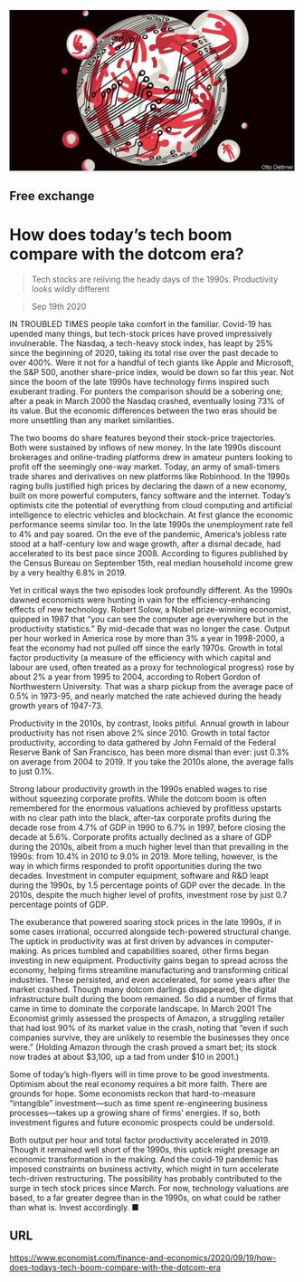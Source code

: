 ![](./images/20200919_FND000_0.jpg)

## Free exchange

# How does today’s tech boom compare with the dotcom era?

> Tech stocks are reliving the heady days of the 1990s. Productivity looks wildly different

> Sep 19th 2020

IN TROUBLED TIMES people take comfort in the familiar. Covid-19 has upended many things, but tech-stock prices have proved impressively invulnerable. The Nasdaq, a tech-heavy stock index, has leapt by 25% since the beginning of 2020, taking its total rise over the past decade to over 400%. Were it not for a handful of tech giants like Apple and Microsoft, the S&P 500, another share-price index, would be down so far this year. Not since the boom of the late 1990s have technology firms inspired such exuberant trading. For punters the comparison should be a sobering one; after a peak in March 2000 the Nasdaq crashed, eventually losing 73% of its value. But the economic differences between the two eras should be more unsettling than any market similarities.

The two booms do share features beyond their stock-price trajectories. Both were sustained by inflows of new money. In the late 1990s discount brokerages and online-trading platforms drew in amateur punters looking to profit off the seemingly one-way market. Today, an army of small-timers trade shares and derivatives on new platforms like Robinhood. In the 1990s raging bulls justified high prices by declaring the dawn of a new economy, built on more powerful computers, fancy software and the internet. Today’s optimists cite the potential of everything from cloud computing and artificial intelligence to electric vehicles and blockchain. At first glance the economic performance seems similar too. In the late 1990s the unemployment rate fell to 4% and pay soared. On the eve of the pandemic, America’s jobless rate stood at a half-century low and wage growth, after a dismal decade, had accelerated to its best pace since 2008. According to figures published by the Census Bureau on September 15th, real median household income grew by a very healthy 6.8% in 2019.

Yet in critical ways the two episodes look profoundly different. As the 1990s dawned economists were hunting in vain for the efficiency-enhancing effects of new technology. Robert Solow, a Nobel prize-winning economist, quipped in 1987 that “you can see the computer age everywhere but in the productivity statistics.” By mid-decade that was no longer the case. Output per hour worked in America rose by more than 3% a year in 1998-2000, a feat the economy had not pulled off since the early 1970s. Growth in total factor productivity (a measure of the efficiency with which capital and labour are used, often treated as a proxy for technological progress) rose by about 2% a year from 1995 to 2004, according to Robert Gordon of Northwestern University. That was a sharp pickup from the average pace of 0.5% in 1973-95, and nearly matched the rate achieved during the heady growth years of 1947-73.

Productivity in the 2010s, by contrast, looks pitiful. Annual growth in labour productivity has not risen above 2% since 2010. Growth in total factor productivity, according to data gathered by John Fernald of the Federal Reserve Bank of San Francisco, has been more dismal than ever: just 0.3% on average from 2004 to 2019. If you take the 2010s alone, the average falls to just 0.1%.

Strong labour productivity growth in the 1990s enabled wages to rise without squeezing corporate profits. While the dotcom boom is often remembered for the enormous valuations achieved by profitless upstarts with no clear path into the black, after-tax corporate profits during the decade rose from 4.7% of GDP in 1990 to 6.7% in 1997, before closing the decade at 5.6%. Corporate profits actually declined as a share of GDP during the 2010s, albeit from a much higher level than that prevailing in the 1990s: from 10.4% in 2010 to 9.0% in 2019. More telling, however, is the way in which firms responded to profit opportunities during the two decades. Investment in computer equipment, software and R&D leapt during the 1990s, by 1.5 percentage points of GDP over the decade. In the 2010s, despite the much higher level of profits, investment rose by just 0.7 percentage points of GDP.

The exuberance that powered soaring stock prices in the late 1990s, if in some cases irrational, occurred alongside tech-powered structural change. The uptick in productivity was at first driven by advances in computer-making. As prices tumbled and capabilities soared, other firms began investing in new equipment. Productivity gains began to spread across the economy, helping firms streamline manufacturing and transforming critical industries. These persisted, and even accelerated, for some years after the market crashed. Though many dotcom darlings disappeared, the digital infrastructure built during the boom remained. So did a number of firms that came in time to dominate the corporate landscape. In March 2001 The Economist grimly assessed the prospects of Amazon, a struggling retailer that had lost 90% of its market value in the crash, noting that “even if such companies survive, they are unlikely to resemble the businesses they once were.” (Holding Amazon through the crash proved a smart bet; its stock now trades at about $3,100, up a tad from under $10 in 2001.)

Some of today’s high-flyers will in time prove to be good investments. Optimism about the real economy requires a bit more faith. There are grounds for hope. Some economists reckon that hard-to-measure “intangible” investment—such as time spent re-engineering business processes—takes up a growing share of firms’ energies. If so, both investment figures and future economic prospects could be undersold.

Both output per hour and total factor productivity accelerated in 2019. Though it remained well short of the 1990s, this uptick might presage an economic transformation in the making. And the covid-19 pandemic has imposed constraints on business activity, which might in turn accelerate tech-driven restructuring. The possibility has probably contributed to the surge in tech stock prices since March. For now, technology valuations are based, to a far greater degree than in the 1990s, on what could be rather than what is. Invest accordingly. ■

## URL

https://www.economist.com/finance-and-economics/2020/09/19/how-does-todays-tech-boom-compare-with-the-dotcom-era
